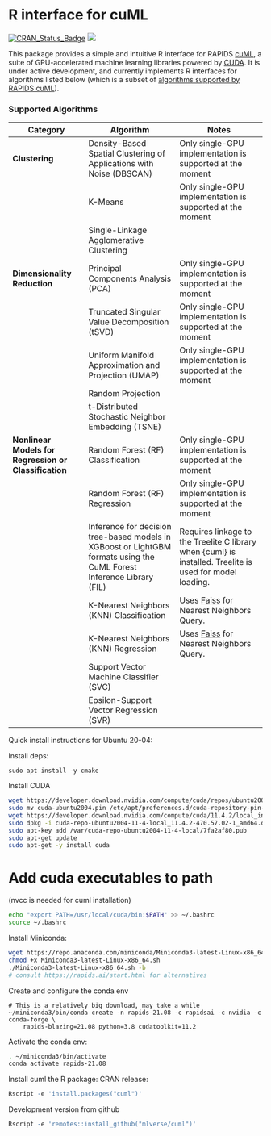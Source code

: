 R interface for cuML
================

[![CRAN\_Status\_Badge](https://www.r-pkg.org/badges/version/cuml)](https://cran.r-project.org/package=cuml)
<a href="https://www.r-pkg.org/pkg/cuml"><img src="https://cranlogs.r-pkg.org/badges/cuml?color=brightgreen" style=""></a>

This package provides a simple and intuitive R interface for RAPIDS
[cuML](https://github.com/rapidsai/cuml), a suite of GPU-accelerated machine
learning libraries powered by [CUDA](https://en.wikipedia.org/wiki/CUDA).
It is under active development, and currently implements R interfaces for algorithms listed below
(which is a subset of [algorithms supported by RAPIDS cuML](https://github.com/rapidsai/cuml#supported-algorithms)).

### Supported Algorithms
| Category | Algorithm | Notes |
| --- | --- | --- |
| **Clustering** |  Density-Based Spatial Clustering of Applications with Noise (DBSCAN) | Only single-GPU implementation is supported at the moment |
|  | K-Means | Only single-GPU implementation is supported at the moment |
|  | Single-Linkage Agglomerative Clustering | |
| **Dimensionality Reduction** | Principal Components Analysis (PCA) | Only single-GPU implementation is supported at the moment |
| | Truncated Singular Value Decomposition (tSVD) | Only single-GPU implementation is supported at the moment |
| | Uniform Manifold Approximation and Projection (UMAP) | Only single-GPU implementation is supported at the moment |
| | Random Projection | |
| | t-Distributed Stochastic Neighbor Embedding (TSNE) | |
| **Nonlinear Models for Regression or Classification** | Random Forest (RF) Classification | Only single-GPU implementation is supported at the moment |
| | Random Forest (RF) Regression | Only single-GPU implementation is supported at the moment |
| | Inference for decision tree-based models in XGBoost or LightGBM formats using the CuML Forest Inference Library (FIL) | Requires linkage to the Treelite C library when {cuml} is installed. Treelite is used for model loading. |
|  | K-Nearest Neighbors (KNN) Classification | Uses [Faiss](https://github.com/facebookresearch/faiss) for Nearest Neighbors Query. |
|  | K-Nearest Neighbors (KNN) Regression | Uses [Faiss](https://github.com/facebookresearch/faiss) for Nearest Neighbors Query. |
|  | Support Vector Machine Classifier (SVC) | |
|  | Epsilon-Support Vector Regression (SVR) | |




Quick install instructions for Ubuntu 20-04:

Install deps:
```
sudo apt install -y cmake
```


Install CUDA
```bash
wget https://developer.download.nvidia.com/compute/cuda/repos/ubuntu2004/x86_64/cuda-ubuntu2004.pin
sudo mv cuda-ubuntu2004.pin /etc/apt/preferences.d/cuda-repository-pin-600
wget https://developer.download.nvidia.com/compute/cuda/11.4.2/local_installers/cuda-repo-ubuntu2004-11-4-local_11.4.2-470.57.02-1_amd64.deb
sudo dpkg -i cuda-repo-ubuntu2004-11-4-local_11.4.2-470.57.02-1_amd64.deb
sudo apt-key add /var/cuda-repo-ubuntu2004-11-4-local/7fa2af80.pub
sudo apt-get update
sudo apt-get -y install cuda
```
# Add cuda executables to path 
(nvcc is needed for cuml installation)
```bash
echo "export PATH=/usr/local/cuda/bin:$PATH" >> ~/.bashrc
source ~/.bashrc
```

Install Miniconda:
```bash
wget https://repo.anaconda.com/miniconda/Miniconda3-latest-Linux-x86_64.sh
chmod +x Miniconda3-latest-Linux-x86_64.sh
./Miniconda3-latest-Linux-x86_64.sh -b
# consult https://rapids.ai/start.html for alternatives
```

Create and configure the conda env
```
# This is a relatively big download, may take a while
~/miniconda3/bin/conda create -n rapids-21.08 -c rapidsai -c nvidia -c conda-forge \
    rapids-blazing=21.08 python=3.8 cudatoolkit=11.2
```

Activate the conda env:
```bash
. ~/miniconda3/bin/activate
conda activate rapids-21.08
```


Install cuml the R package:
CRAN release:
```R
Rscript -e 'install.packages("cuml")'
```

Development version from github
```R
Rscript -e 'remotes::install_github("mlverse/cuml")'
```

